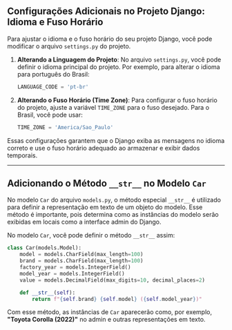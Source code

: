 ## Configurações Adicionais no Projeto Django: Idioma e Fuso Horário

Para ajustar o idioma e o fuso horário do seu projeto Django, você pode modificar o arquivo `settings.py` do projeto.

1. **Alterando a Linguagem do Projeto**:
   No arquivo `settings.py`, você pode definir o idioma principal do projeto. Por exemplo, para alterar o idioma para português do Brasil:

   ```python
   LANGUAGE_CODE = 'pt-br'
   ```

2. **Alterando o Fuso Horário (Time Zone)**:
   Para configurar o fuso horário do projeto, ajuste a variável `TIME_ZONE` para o fuso desejado. Para o Brasil, você pode usar:

   ```python
   TIME_ZONE = 'America/Sao_Paulo'
   ```

Essas configurações garantem que o Django exiba as mensagens no idioma correto e use o fuso horário adequado ao armazenar e exibir dados temporais.

---

## Adicionando o Método `__str__` no Modelo `Car`

No modelo `Car` do arquivo `models.py`, o método especial `__str__` é utilizado para definir a representação em texto de um objeto do modelo. Esse método é importante, pois determina como as instâncias do modelo serão exibidas em locais como a interface admin do Django.

No modelo `Car`, você pode definir o método `__str__` assim:

```python
class Car(models.Model):
    model = models.CharField(max_length=100)
    brand = models.CharField(max_length=100)
    factory_year = models.IntegerField()
    model_year = models.IntegerField()
    value = models.DecimalField(max_digits=10, decimal_places=2)

    def __str__(self):
        return f"{self.brand} {self.model} ({self.model_year})"
```

Com esse método, as instâncias de `Car` aparecerão como, por exemplo, **"Toyota Corolla (2022)"** no admin e outras representações em texto.